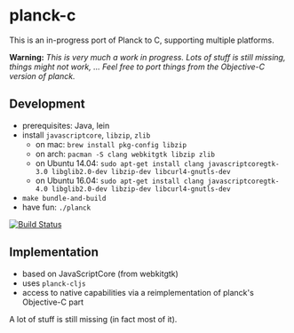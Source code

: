 # planck-c

This is an in-progress port of Planck to C, supporting multiple
platforms.

**Warning:** *This is very much a work in progress.  Lots of stuff is still missing, things might not work, ...  Feel free to port things from the Objective-C version of planck.*

## Development

- prerequisites: Java, lein
- install `javascriptcore`, `libzip`, `zlib`
    - on mac: `brew install pkg-config libzip`
    - on arch: `pacman -S clang webkitgtk libzip zlib`
    - on Ubuntu 14.04: `sudo apt-get install clang javascriptcoregtk-3.0 libglib2.0-dev libzip-dev libcurl4-gnutls-dev`
    - on Ubuntu 16.04: `sudo apt-get install clang javascriptcoregtk-4.0 libglib2.0-dev libzip-dev libcurl4-gnutls-dev`
- `make bundle-and-build`
- have fun: `./planck`

[![Build Status](https://travis-ci.org/mfikes/planck.svg?branch=master)](https://travis-ci.org/mfikes/planck)

## Implementation

- based on JavaScriptCore (from webkitgtk)
- uses `planck-cljs`
- access to native capabilities via a reimplementation of
    planck's Objective-C part

A lot of stuff is still missing (in fact most of it).
